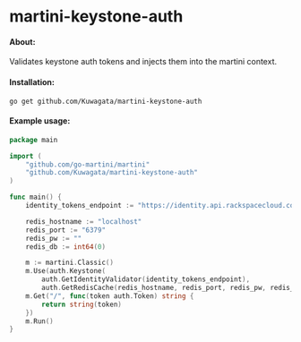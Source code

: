 # martini-keystone-auth

#### About:
Validates keystone auth tokens and injects them into the martini context.

#### Installation:

`go get github.com/Kuwagata/martini-keystone-auth`

#### Example usage:
```go
package main

import (
	"github.com/go-martini/martini"
	"github.com/Kuwagata/martini-keystone-auth"
)

func main() {
	identity_tokens_endpoint := "https://identity.api.rackspacecloud.com/v2.0/tokens"

	redis_hostname := "localhost"
	redis_port := "6379"
	redis_pw := ""
	redis_db := int64(0)

	m := martini.Classic()
	m.Use(auth.Keystone(
		auth.GetIdentityValidator(identity_tokens_endpoint),
		auth.GetRedisCache(redis_hostname, redis_port, redis_pw, redis_db)))
	m.Get("/", func(token auth.Token) string {
		return string(token)
	})
	m.Run()
}
```
